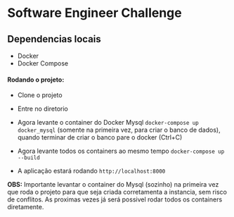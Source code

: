 # Software Engineer Challenge

## Dependencias locais

* Docker
* Docker Compose


#### Rodando o projeto:

- Clone o projeto

- Entre no diretorio

- Agora levante o container do Docker Mysql `docker-compose up docker_mysql` (somente na primeira vez, para criar o banco de dados), quando terminar de criar o banco pare o docker (Ctrl+C)

- Agora levante todos os containers ao mesmo tempo `docker-compose up --build`

- A aplicação estará rodando `http://localhost:8000`

**OBS:** Importante levantar o container do Mysql (sozinho) na primeira vez que roda o projeto para que seja criada corretamenta a instancia, sem risco de conflitos. As proximas vezes já será possivel rodar todos os containers diretamente.